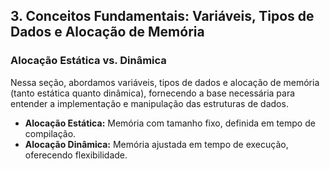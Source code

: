## 3. Conceitos Fundamentais: Variáveis, Tipos de Dados e Alocação de Memória

### Alocação Estática vs. Dinâmica
Nessa seção, abordamos variáveis, tipos de dados e alocação de memória (tanto estática quanto dinâmica), fornecendo a base necessária para entender a implementação e manipulação das estruturas de dados.
- **Alocação Estática:** Memória com tamanho fixo, definida em tempo de compilação.
- **Alocação Dinâmica:** Memória ajustada em tempo de execução, oferecendo flexibilidade.

